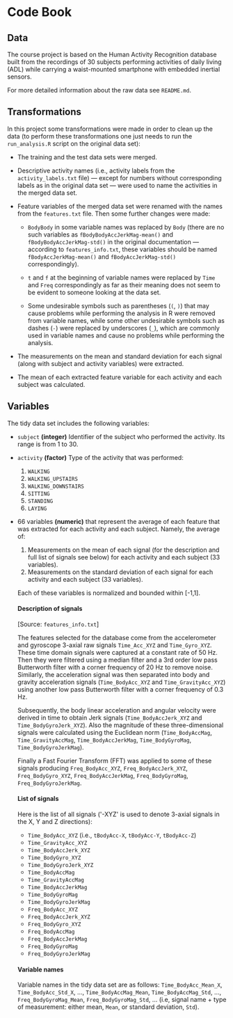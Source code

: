 Code Book
=========

Data
----

The course project is based on the Human Activity Recognition database built from the recordings of 30 subjects performing activities of daily living (ADL) while carrying a waist-mounted smartphone with embedded inertial sensors. 

For more detailed information about the raw data see `README.md`.


Transformations
---------------

In this project some transformations were made in order to clean up the data (to perform these transformations one just needs to run the `run_analysis.R` script on the original data set):

* The training and the test data sets were merged.

* Descriptive activity names (i.e., activity labels from the `activity_labels.txt` file)&nbsp;— except for numbers without corresponding labels as in the original data set&nbsp;— were used to name the activities in the merged data set.

* Feature variables of the merged data set were renamed with the names from the `features.txt` file. Then some further changes were made:
    
    * `BodyBody` in some variable names was replaced by `Body` (there are no such variables as `fBodyBodyAccJerkMag-mean()` and `fBodyBodyAccJerkMag-std()` in the original documentation — according to `features_info.txt`, these variables should be named `fBodyAccJerkMag-mean()` and `fBodyAccJerkMag-std()` correspondingly).
    
    * `t` and `f` at the beginning of variable names were replaced by `Time` and `Freq` correspondingly as far as their meaning does not seem to be evident to someone looking at the data set.
    
    * Some undesirable symbols such as parentheses (`(`, `)`) that may cause problems while performing the analysis in R were removed from variable names, while some other undesirable symbols such as dashes (`-`) were replaced by underscores (`_`), which are commonly used in variable names and cause no problems while performing the analysis.
    
* The measurements on the mean and standard deviation for each signal (along with subject and activity variables) were extracted.
    
* The mean of each extracted feature variable for each activity and each subject was calculated.

Variables
---------

The tidy data set includes the following variables:

* `subject` **(integer)** Identifier of the subject who performed the activity. Its range is from 1 to 30. 

* `activity` **(factor)** Type of the activity that was performed:
    1. `WALKING`
    2. `WALKING_UPSTAIRS`
    3. `WALKING_DOWNSTAIRS`
    4. `SITTING`
    5. `STANDING`
    6. `LAYING`

* 66 variables **(numeric)** that represent the average of each feature that was extracted for each activity and each subject. Namely, the average of:
    1. Measurements on the mean of each signal (for the description and full list of signals see below) for each activity and each subject (33 variables). 
    2. Measurements on the standard deviation of each signal for each activity and each subject (33 variables).

    Each of these variables is normalized and bounded within [-1,1].

    #### Description of signals 
    [Source: `features_info.txt`]


    The features selected for the database come from the accelerometer and gyroscope 3-axial raw signals `Time_Acc_XYZ` and `Time_Gyro_XYZ`. These time domain signals were captured at a constant rate of 50 Hz. Then they were filtered using a median filter and a 3rd order low pass Butterworth filter with a corner frequency of 20 Hz to remove noise. Similarly, the acceleration signal was then separated into body and gravity acceleration signals (`Time_BodyAcc_XYZ` and `Time_GravityAcc_XYZ`) using another low pass Butterworth filter with a corner frequency of 0.3 Hz. 

    Subsequently, the body linear acceleration and angular velocity were derived in time to obtain Jerk signals (`Time_BodyAccJerk_XYZ` and `Time_BodyGyroJerk_XYZ`). Also the magnitude of these three-dimensional signals were calculated using the Euclidean norm (`Time_BodyAccMag`, `Time_GravityAccMag`, `Time_BodyAccJerkMag`, `Time_BodyGyroMag`, `Time_BodyGyroJerkMag`). 

    Finally a Fast Fourier Transform (FFT) was applied to some of these signals producing `Freq_BodyAcc_XYZ`, `Freq_BodyAccJerk_XYZ`, `Freq_BodyGyro_XYZ`, `Freq_BodyAccJerkMag`, `Freq_BodyGyroMag`, `Freq_BodyGyroJerkMag`.

    #### List of signals

    Here is the list of all signals ('-XYZ' is used to denote 3-axial signals in the X, Y and Z directions):

    * `Time_BodyAcc_XYZ` (i.e., `tBodyAcc-X`, `tBodyAcc-Y`, `tBodyAcc-Z`)
    * `Time_GravityAcc_XYZ`
    * `Time_BodyAccJerk_XYZ`
    * `Time_BodyGyro_XYZ`
    * `Time_BodyGyroJerk_XYZ`
    * `Time_BodyAccMag`
    * `Time_GravityAccMag`
    * `Time_BodyAccJerkMag`
    * `Time_BodyGyroMag`
    * `Time_BodyGyroJerkMag`
    * `Freq_BodyAcc_XYZ`
    * `Freq_BodyAccJerk_XYZ`
    * `Freq_BodyGyro_XYZ`
    * `Freq_BodyAccMag`
    * `Freq_BodyAccJerkMag`
    * `Freq_BodyGyroMag`
    * `Freq_BodyGyroJerkMag`

    #### Variable names

    Variable names in the tidy data set are as follows: `Time_BodyAcc_Mean_X`, `Time_BodyAcc_Std_X`, ..., `Time_BodyAccMag_Mean`, `Time_BodyAccMag_Std`, ..., `Freq_BodyGyroMag_Mean`, `Freq_BodyGyroMag_Std`, ... (i.e, signal name + type of measurement: either mean, `Mean`, or standard deviation, `Std`).
